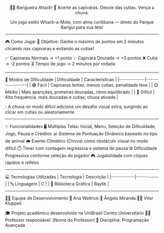 <div align="center">

🦫✨ Barigueira Attack!
🎯 Acerte as capivaras. Desvie das cutias. Vença a chuva.

Um jogo estilo Whack-a-Mole, com alma curitibana — direto do Parque Barigui para sua tela!

</div>

---

🎮 Como Jogar
🎯 Objetivo:
Ganhe o máximo de pontos em 2 minutos clicando nas capivaras e evitando as cutias!

✅ Capivaras Normais → +1 ponto
✨ Capivara Dourada → +3 pontos
❌ Cutia → -2 pontos
⏳ Tempo de jogo → 2 minutos por rodada

---

🧩 Modos de Dificuldade
| Dificuldade | Características |
|-------------|-----------------|
| 🟢 Fácil | Capivaras lentas, menos cutias, penalidade leve |
| 🟡 Médio | Mais aparições, primeiras douradas, ritmo equilibrado |
| 🔴 Difícil | Alta frequência, mais douradas e cutias, chuva ativada |

💧 A chuva no modo difícil adiciona um desafio visual extra, surgindo ao clicar em cutias ou aleatoriamente.

---

✨ Funcionalidades
🖥️ Múltiplas Telas: Inicial, Menu, Seleção de Dificuldade, Jogo, Pausa e Créditos
📊 Sistema de Pontuação Dinâmico baseado no tipo de animal
🌧️ Evento Climático (Chuva) como obstáculo visual no modo difícil
⏱️ Timer com contagem regressiva e sistema de pausa
⚙️ Dificuldade Progressiva conforme seleção do jogador
🎮 Jogabilidade com cliques rápidos e reflexo

---

💻 Tecnologias Utilizadas
| Tecnologia | Descrição |
|------------|-----------|
| 🔤 Linguagem | C |
| 🎨 Biblioteca Gráfica | Raylib |

---

👩‍💻 Equipe de Desenvolvimento
👩 Ana Waltrick
👨 Ângelo Miranda
👨‍💻 Vitor Kluppell

🎓 Projeto acadêmico desenvolvido na UniBrasil Centro Universitário
👨‍🏫 Professor responsável: [Nome do Professor]
📘 Disciplina: Programação Avançada
